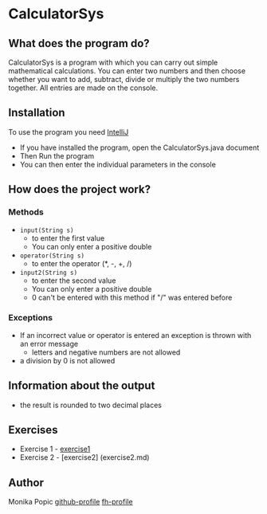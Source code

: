 # CalculatorSys
## What does the program do?
CalculatorSys is a program with which you can carry out simple mathematical calculations. 
You can enter two numbers and then choose whether you want to add, subtract, divide or multiply the two numbers together.
All entries are made on the console.

## Installation
To use the program you need [IntelliJ](https://www.jetbrains.com/de-de/idea/download/#section=windows)

- If you have installed the program, open the CalculatorSys.java document
- Then Run the program
- You can then enter the individual parameters in the console

## How does the project work?
### Methods
- `input(String s)` 
    - to enter the first value
    - You can only enter a positive double
- `operator(String s)` 
    - to enter the operator (*, -, +, /)
- `input2(String s)` 
    - to enter the second value
    - You can only enter a positive double
    - 0 can't be entered with this method if "/" was entered before 
### Exceptions
- If an incorrect value or operator is entered an exception is thrown with an error message
    - letters and negative numbers are not allowed
- a division by 0 is not allowed
## Information about the output
- the result is rounded to two decimal places

## Exercises
- Exercise 1 - [exercise1](exercise1.md)
- Exercise 2 - [exercise2] (exercise2.md)

## Author
Monika Popic
[github-profile](https://github.com/MonikaP-28)
[fh-profile](https://www.campus02.at/)
